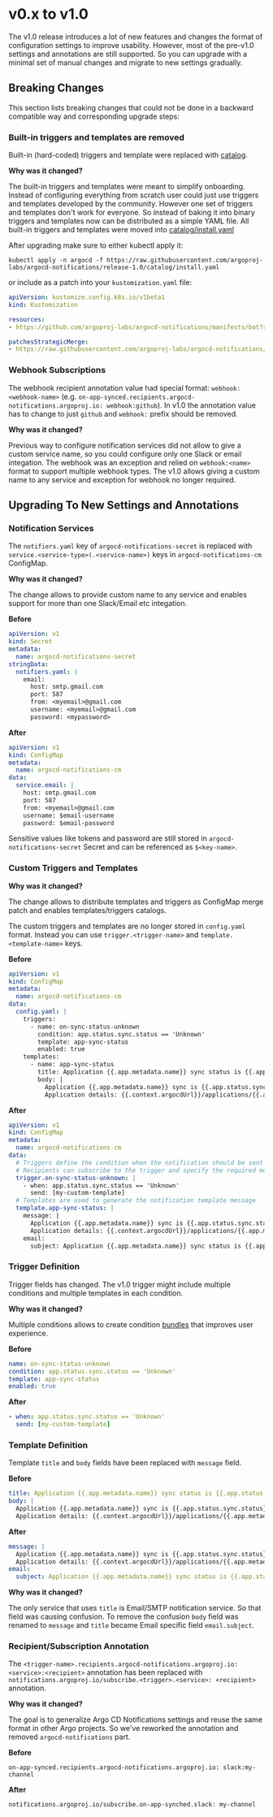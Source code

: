 # v0.x to v1.0

The v1.0 release introduces a lot of new features and changes the format of configuration settings to improve usability.
However, most of the pre-v1.0 settings and annotations are still supported. So you can upgrade with a minimal set of manual changes
and migrate to new settings gradually.

## Breaking Changes

This section lists breaking changes that could not be done in a backward compatible way and corresponding upgrade steps:

### Built-in triggers and templates are removed

Built-in (hard-coded) triggers and template were replaced with [catalog](../catalog.md).

**Why was it changed?**

The built-in triggers and templates were meant to simplify onboarding. Instead of configuring everything from scratch user
could just use triggers and templates developed by the community. However one set of triggers and templates don't work for everyone.
So instead of baking it into binary triggers and templates now can be distributed as a simple YAML file. All built-in triggers
and templates were moved into [catalog/install.yaml](https://raw.githubusercontent.com/argoproj-labs/argocd-notifications/release-1.0/catalog/install.yaml)

After upgrading make sure to either kubectl apply it:

```
kubectl apply -n argocd -f https://raw.githubusercontent.com/argoproj-labs/argocd-notifications/release-1.0/catalog/install.yaml
```

or include as a patch into your `kustomization.yaml` file:

```yaml
apiVersion: kustomize.config.k8s.io/v1beta1
kind: Kustomization

resources:
- https://github.com/argoproj-labs/argocd-notifications/manifests/bot?ref=release-1.0

patchesStrategicMerge:
- https://raw.githubusercontent.com/argoproj-labs/argocd-notifications/release-1.0/catalog/install.yaml
```

### Webhook Subscriptions

The webhook recipient annotation value had special format: `webhook:<webhook-name>` (e.g. `on-app-synced.recipients.argocd-notifications.argoproj.io: webhook:github`).
In v1.0 the annotation value has to change to just `github` and `webhook:` prefix should be removed.

**Why was it changed?**

Previous way to configure notification services did not allow to give a custom service name, so you could configure only one Slack or email integation.
The webhook was an exception and relied on `webhook:<name>` format to support multiple webhook types. The v1.0 allows giving a custom name to any service
and exception for webhook no longer required.

## Upgrading To New Settings and Annotations

### Notification Services

The `notifiers.yaml` key of `argocd-notifications-secret` is replaced with `service.<service-type>(.<service-name>)` keys in `argocd-notifications-cm` ConfigMap.

**Why was it changed?**

The change allows to provide custom name to any service and enables support for more than one Slack/Email etc integation.

**Before**

```yaml
apiVersion: v1
kind: Secret
metadata:
  name: argocd-notifications-secret
stringData:
  notifiers.yaml: |
    email:
      host: smtp.gmail.com
      port: 587
      from: <myemail>@gmail.com
      username: <myemail>@gmail.com
      password: <mypassword>
```

**After**

```yaml
apiVersion: v1
kind: ConfigMap
metadata:
  name: argocd-notifications-cm
data:
  service.email: |
    host: smtp.gmail.com
    port: 587
    from: <myemail>@gmail.com
    username: $email-username
    password: $email-password
```

Sensitive values like tokens and password are still stored in `argocd-notifications-secret` Secret and can be referenced as `$<key-name>`.

### Custom Triggers and Templates

**Why was it changed?**

The change allows to distribute templates and triggers as ConfigMap merge patch and enables templates/triggers catalogs.

The custom triggers and templates are no longer stored in `config.yaml` format. Instead you can use `trigger.<trigger-name>` and `template.<template-name>`
keys.

**Before**

```yaml
apiVersion: v1
kind: ConfigMap
metadata:
  name: argocd-notifications-cm
data:
  config.yaml: |
    triggers:
      - name: on-sync-status-unknown
        condition: app.status.sync.status == 'Unknown'
        template: app-sync-status
        enabled: true
    templates:
      - name: app-sync-status
        title: Application {{.app.metadata.name}} sync status is {{.app.status.sync.status}}
        body: |
          Application {{.app.metadata.name}} sync is {{.app.status.sync.status}}.
          Application details: {{.context.argocdUrl}}/applications/{{.app.metadata.name}}.
```


**After**

```yaml
apiVersion: v1
kind: ConfigMap
metadata:
  name: argocd-notifications-cm
data:
  # Triggers define the condition when the notification should be sent and list of templates required to generate the message
  # Recipients can subscribe to the trigger and specify the required message template and destination notification service.
  trigger.on-sync-status-unknown: |
    - when: app.status.sync.status == 'Unknown'
      send: [my-custom-template]
  # Templates are used to generate the notification template message
  template.app-sync-status: |
    message: |
      Application {{.app.metadata.name}} sync is {{.app.status.sync.status}}.
      Application details: {{.context.argocdUrl}}/applications/{{.app.metadata.name}}.
    email:
      subject: Application {{.app.metadata.name}} sync status is {{.app.status.sync.status}}
```

### Trigger Definition

Trigger fields has changed. The v1.0 trigger might include multiple conditions and multiple templates in each condition.

**Why was it changed?**

Multiple conditions allows to create condition [bundles](../triggers.md#conditions-bundles) that improves user experience.

**Before**

```yaml
name: on-sync-status-unknown
condition: app.status.sync.status == 'Unknown'
template: app-sync-status
enabled: true
```

**After**

```yaml
- when: app.status.sync.status == 'Unknown'
  send: [my-custom-template]
```

### Template Definition

Template `title` and `body` fields have been replaced with `message` field.


**Before**

```yaml
title: Application {{.app.metadata.name}} sync status is {{.app.status.sync.status}}
body: |
  Application {{.app.metadata.name}} sync is {{.app.status.sync.status}}.
  Application details: {{.context.argocdUrl}}/applications/{{.app.metadata.name}}.
```

**After**

```yaml
message: |
  Application {{.app.metadata.name}} sync is {{.app.status.sync.status}}.
  Application details: {{.context.argocdUrl}}/applications/{{.app.metadata.name}}.
email:
  subject: Application {{.app.metadata.name}} sync status is {{.app.status.sync.status}}
```

**Why was it changed?**

The only service that uses `title` is Email/SMTP notification service. So that field was causing confusion. To remove the confusion `body` field was renamed to
`message` and `title` became Email specific field `email.subject`.

### Recipient/Subscription Annotation

The `<trigger-name>.recipients.argocd-notifications.argoproj.io: <service>:<recipient>` annotation has been replaced
with `notifications.argoproj.io/subscribe.<trigger>.<service>: <recipient>` annotation.

**Why was it changed?**

The goal is to generalize Argo CD Notifications settings and reuse the same format in other Argo projects. So we've reworked the annotation
and removed `argocd-notifications` part.

**Before**

`on-app-synced.recipients.argocd-notifications.argoproj.io: slack:my-channel`

**After**

`notifications.argoproj.io/subscribe.on-app-synched.slack: my-channel`